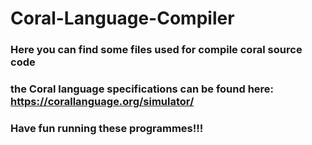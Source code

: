 # Coral-Language-Compiler

### Here you can find some files used for compile coral source code


### the Coral language specifications can be found here: https://corallanguage.org/simulator/

### Have fun running these programmes!!!

